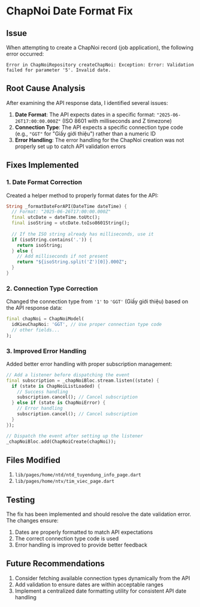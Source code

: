 # ChapNoi Date Format Fix

## Issue
When attempting to create a ChapNoi record (job application), the following error occurred:
```
Error in ChapNoiRepository createChapNoi: Exception: Error: Validation failed for parameter '5'. Invalid date.
```

## Root Cause Analysis
After examining the API response data, I identified several issues:

1. **Date Format**: The API expects dates in a specific format: `"2025-06-26T17:00:00.000Z"` (ISO 8601 with milliseconds and Z timezone)
2. **Connection Type**: The API expects a specific connection type code (e.g., `"GGT"` for "Giấy giới thiệu") rather than a numeric ID
3. **Error Handling**: The error handling for the ChapNoi creation was not properly set up to catch API validation errors

## Fixes Implemented

### 1. Date Format Correction
Created a helper method to properly format dates for the API:
```dart
String _formatDateForAPI(DateTime dateTime) {
  // Format: "2025-06-26T17:00:00.000Z"
  final utcDate = dateTime.toUtc();
  final isoString = utcDate.toIso8601String();
  
  // If the ISO string already has milliseconds, use it
  if (isoString.contains('.')) {
    return isoString;
  } else {
    // Add milliseconds if not present
    return "${isoString.split('Z')[0]}.000Z";
  }
}
```

### 2. Connection Type Correction
Changed the connection type from `'1'` to `'GGT'` (Giấy giới thiệu) based on the API response data:
```dart
final chapNoi = ChapNoiModel(
  idKieuChapNoi: 'GGT', // Use proper connection type code
  // other fields...
);
```

### 3. Improved Error Handling
Added better error handling with proper subscription management:
```dart
// Add a listener before dispatching the event
final subscription = _chapNoiBloc.stream.listen((state) {
  if (state is ChapNoiListLoaded) {
    // Success handling
    subscription.cancel(); // Cancel subscription
  } else if (state is ChapNoiError) {
    // Error handling
    subscription.cancel(); // Cancel subscription
  }
});

// Dispatch the event after setting up the listener
_chapNoiBloc.add(ChapNoiCreate(chapNoi));
```

## Files Modified
1. `lib/pages/home/ntd/ntd_tuyendung_info_page.dart`
2. `lib/pages/home/ntv/tim_viec_page.dart`

## Testing
The fix has been implemented and should resolve the date validation error. The changes ensure:
1. Dates are properly formatted to match API expectations
2. The correct connection type code is used
3. Error handling is improved to provide better feedback

## Future Recommendations
1. Consider fetching available connection types dynamically from the API
2. Add validation to ensure dates are within acceptable ranges
3. Implement a centralized date formatting utility for consistent API date handling